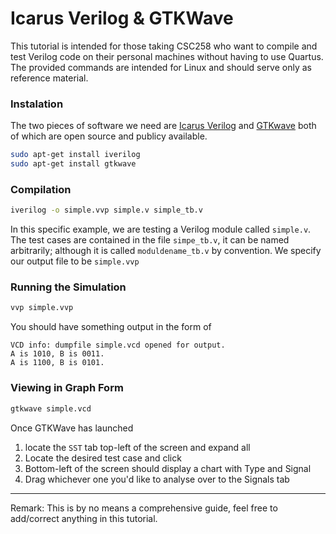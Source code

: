 # Icarus Verilog & GTKWave
This tutorial is intended for those taking CSC258 who want to compile and test Verilog code on their personal machines without having to use Quartus. The provided commands are intended for Linux and should serve only as reference material. 

### Instalation 
The two pieces of software we need are [Icarus Verilog](http://iverilog.icarus.com/) and [GTKwave](http://gtkwave.sourceforge.net/) both of which are open source and publicy available. 
```bash
sudo apt-get install iverilog
sudo apt-get install gtkwave
```

### Compilation
```bash
iverilog -o simple.vvp simple.v simple_tb.v
```
In this specific example, we are testing a Verilog module called `simple.v`. The test cases are contained in the file `simpe_tb.v`, it can be named arbitrarily; although it is called `moduldename_tb.v` by convention. We specify our output file to be `simple.vvp`

### Running the Simulation
```bash
vvp simple.vvp
```
You should have something output in the form of 
```
VCD info: dumpfile simple.vcd opened for output.
A is 1010, B is 0011.
A is 1100, B is 0101.
```

### Viewing in Graph Form
```bash
gtkwave simple.vcd
```
Once GTKWave has launched
  1. locate the `SST` tab top-left of the screen and expand all
  2. Locate the desired test case and click
  3. Bottom-left of the screen should display a chart with Type and Signal
  4. Drag whichever one you'd like to analyse over to the Signals tab

***
Remark: This is by no means a comprehensive guide, feel free to add/correct anything in this tutorial.
